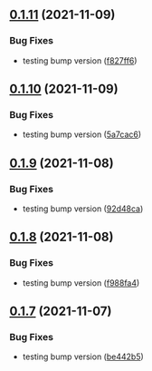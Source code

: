 ## [0.1.11](https://github.com/Mark-Shaun/frontend-nextjs/compare/v0.1.10...v0.1.11) (2021-11-09)


### Bug Fixes

* testing bump version ([f827ff6](https://github.com/Mark-Shaun/frontend-nextjs/commit/f827ff6a1e5f60afdc5635acefa60179afe65e99))



## [0.1.10](https://github.com/Mark-Shaun/frontend-nextjs/compare/v0.1.9...v0.1.10) (2021-11-09)


### Bug Fixes

* testing bump version ([5a7cac6](https://github.com/Mark-Shaun/frontend-nextjs/commit/5a7cac66982b54986ed7dc43a3ba03568b970a67))



## [0.1.9](https://github.com/Mark-Shaun/frontend-nextjs/compare/v0.1.8...v0.1.9) (2021-11-08)


### Bug Fixes

* testing bump version ([92d48ca](https://github.com/Mark-Shaun/frontend-nextjs/commit/92d48ca2a863b848a2c26754b020c38059541e38))



## [0.1.8](https://github.com/Mark-Shaun/frontend-nextjs/compare/v0.1.7...v0.1.8) (2021-11-08)


### Bug Fixes

* testing bump version ([f988fa4](https://github.com/Mark-Shaun/frontend-nextjs/commit/f988fa446780e46c004b7619ed26329736f8251f))



## [0.1.7](https://github.com/Mark-Shaun/frontend-nextjs/compare/v0.1.6...v0.1.7) (2021-11-07)


### Bug Fixes

* testing bump version ([be442b5](https://github.com/Mark-Shaun/frontend-nextjs/commit/be442b5b3cd97eaa86cfa34057a169e8e1e09581))



